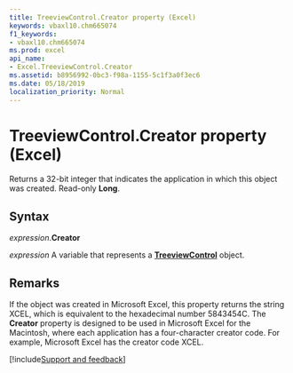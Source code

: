 ```yaml
---
title: TreeviewControl.Creator property (Excel)
keywords: vbaxl10.chm665074
f1_keywords:
- vbaxl10.chm665074
ms.prod: excel
api_name:
- Excel.TreeviewControl.Creator
ms.assetid: b8956992-0bc3-f98a-1155-5c1f3a0f3ec6
ms.date: 05/18/2019
localization_priority: Normal
---
```



# TreeviewControl.Creator property (Excel)

Returns a 32-bit integer that indicates the application in which this object was created. Read-only **Long**.


## Syntax

_expression_.**Creator**

_expression_ A variable that represents a **[TreeviewControl](Excel.TreeviewControl.md)** object.


## Remarks

If the object was created in Microsoft Excel, this property returns the string XCEL, which is equivalent to the hexadecimal number 5843454C. The **Creator** property is designed to be used in Microsoft Excel for the Macintosh, where each application has a four-character creator code. For example, Microsoft Excel has the creator code XCEL.




[!include[Support and feedback](~/includes/feedback-boilerplate.md)]